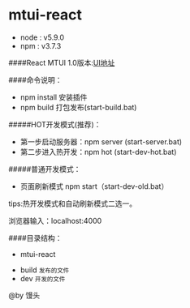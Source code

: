 # mtui-react

- node : v5.9.0
- npm : v3.7.3

####React MTUI 1.0版本:[UI地址](http://mtui.mtsee.com)


####命令说明：
- npm install 安装插件 
- npm build 打包发布(start-build.bat)

#####HOT开发模式(推荐)：
- 第一步启动服务器：npm server (start-server.bat)
- 第二步进入热开发：npm hot (start-dev-hot.bat)

#####普通开发模式：
- 页面刷新模式 npm start（start-dev-old.bat） 

tips:热开发模式和自动刷新模式二选一。

浏览器输入：localhost:4000

####目录结构：
- mtui-react
 + build `发布的文件`
 + dev `开发的文件`


@by 馒头
